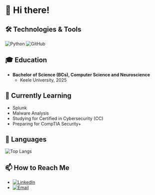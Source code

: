 # 👋 Hi there!

## 🛠️ Technologies & Tools

![Python](https://img.shields.io/badge/-Python-black?style=flat-square&logo=python)
![GitHub](https://img.shields.io/badge/-GitHub-black?style=flat-square&logo=github)

<!--
![JavaScript](https://img.shields.io/badge/-JavaScript-black?style=flat-square&logo=javascript)
![Java](https://img.shields.io/badge/-Java-black?style=flat-square&logo=java)
![React](https://img.shields.io/badge/-React-black?style=flat-square&logo=react)
![Git](https://img.shields.io/badge/-Git-black?style=flat-square&logo=git)
![Docker](https://img.shields.io/badge/-Docker-black?style=flat-square&logo=docker)
-->

<!--
## 💼 Professional Experience

- **Software Engineer at [Company Name]**
  - Dates: Month Year – Present
  - Description: Brief description of your role and responsibilities.

- **Previous Position at [Company Name]**
  - Dates: Month Year – Month Year
  - Description: Brief description of your role and responsibilities.
-->
## 🎓 Education  

- **Bachelor of Science (BCs), Computer Science and Neuroscience**
  - Keele University, 2025

<!--
## 🔭 Projects

- **[Project Name]**
  - Description: Brief description of what the project does.
  - Technologies: List of technologies used.
  - [Repository Link](https://github.com/username/project-name)

- **[Another Project Name]**
  - Description: Brief description of what the project does.
  - Technologies: List of technologies used.
  - [Repository Link](https://github.com/username/project-name)
-->


## 🌱 Currently Learning

- Splunk
- Malware Analysis
- Studying for Certified in Cybersecurity (CC)
- Preparing for CompTIA Security+


## 💬 Languages

![Top Langs](https://github-readme-stats.vercel.app/api/top-langs/?username=Luka-Babetzki&langs_count=8&theme=radical)


## 📫 How to Reach Me

- [![LinkedIn](https://img.shields.io/badge/-LinkedIn-black?style=flat-square&logo=linkedin)](www.linkedin.com/in/luka-babetzki)
- [![Email](https://img.shields.io/badge/-Email-black?style=flat-square&logo=gmail)](mailto:lukababetzki@outlook.com)

<!--
## 📄 Publications & Talks

- **[Title of Publication or Talk]**
  - Description: Brief description of the publication or talk.
  - [Link to publication or recording](https://www.example.com)
